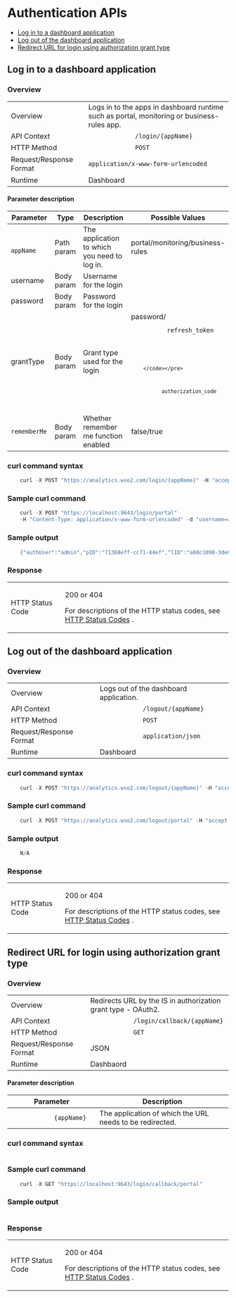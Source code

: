 # Authentication APIs

-   [Log in to a dashboard
    application](#AuthenticationAPIs-Logintoadashboardapplication)
-   [Log out of the dashboard
    application](#AuthenticationAPIs-Logoutofthedashboardapplication)
-   [Redirect URL for login using authorization grant
    type](#AuthenticationAPIs-RedirectURLforloginusingauthorizationgranttype)

## Log in to a dashboard application

### Overview

<table>
<tbody>
<tr class="odd">
<td>Overview</td>
<td>Logs in to the apps in dashboard runtime such as portal, monitoring or business-rules app.</td>
</tr>
<tr class="even">
<td>API Context</td>
<td><code>             /login/{appName}            </code></td>
</tr>
<tr class="odd">
<td>HTTP Method</td>
<td><code>             POST            </code></td>
</tr>
<tr class="even">
<td>Request/Response Format</td>
<td><pre><code>application/x-www-form-urlencoded</code></pre></td>
</tr>
<tr class="odd">
<td>Runtime</td>
<td>Dashboard</td>
</tr>
</tbody>
</table>

#### Parameter description

<table>
<thead>
<tr class="header">
<th>Parameter</th>
<th>Type</th>
<th>Description</th>
<th>Possible Values</th>
</tr>
</thead>
<tbody>
<tr class="odd">
<td><code>             appName            </code></td>
<td>Path param</td>
<td>The application to which you need to log in.</td>
<td>portal/monitoring/business-rules</td>
</tr>
<tr class="even">
<td>username</td>
<td>Body param</td>
<td>Username for the login</td>
<td><br />
</td>
</tr>
<tr class="odd">
<td>password</td>
<td>Body param</td>
<td>Password for the login</td>
<td><br />
</td>
</tr>
<tr class="even">
<td>grantType</td>
<td>Body param</td>
<td>Grant type used for the login</td>
<td>password/
<pre><code>          refresh_token
        </code></pre>
<pre><code>          

        </code></pre>
<pre><code>          authorization_code
        </code></pre></td>
</tr>
<tr class="odd">
<td><pre><code>rememberMe</code></pre></td>
<td>Body param</td>
<td>Whether remember me function enabled</td>
<td>false/true</td>
</tr>
</tbody>
</table>

  

### curl command syntax

``` java
    curl -X POST "https://analytics.wso2.com/login/{appName}" -H "accept: application/json" -H "Content-Type: application/x-www-form-urlencoded" -d "username={username}&password={password}&grantType={grantTypr}&rememberMe={rememberMe}"
```

  

### Sample curl command

``` java
    curl -X POST "https://localhost:9643/login/portal" 
    -H "Content-Type: application/x-www-form-urlencoded" -d "username=admin&password=admin&grantType=password"
```

### Sample output

``` java
    {"authUser":"admin","pID":"71368eff-cc71-44ef","lID":"a60c1098-3de0-42fb","validityPeriod":3600}
```

### Response

<table>
<tbody>
<tr class="odd">
<td>HTTP Status Code</td>
<td><p>200 or 404</p>
<p>For descriptions of the HTTP status codes, see <a href="_HTTP_Status_Codes_">HTTP Status Codes</a> .</p></td>
</tr>
</tbody>
</table>

## Log out of the dashboard application

### Overview

|                         |                                              |
|-------------------------|----------------------------------------------|
| Overview                | Logs out of the dashboard application.       |
| API Context             | `             /logout/{appName}            ` |
| HTTP Method             | `             POST            `              |
| Request/Response Format | `             application/json            `  |
| Runtime                 | Dashboard                                    |

  

### curl command syntax

``` java
    curl -X POST "https://analytics.wso2.com/logout/{appName}" -H "accept: application/json" -H "Authorzation: Bearer {access token}"
```

###  Sample curl command

``` java
    curl -X POST "https://analytics.wso2.com/logout/portal" -H "accept: application/json" -H "Authorzation: Bearer 123456"
```

### Sample output

``` java
    N/A
```

### Response

<table>
<tbody>
<tr class="odd">
<td>HTTP Status Code</td>
<td><p>200 or 404</p>
<p>For descriptions of the HTTP status codes, see <a href="_HTTP_Status_Codes_">HTTP Status Codes</a> .</p></td>
</tr>
</tbody>
</table>

  

## Redirect URL for login using authorization grant type

### Overview

|                         |                                                               |
|-------------------------|---------------------------------------------------------------|
| Overview                | Redirects URL by the IS in authorization grant type - OAuth2. |
| API Context             | `             /login/callback/{appName}            `          |
| HTTP Method             | `             GET            `                                |
| Request/Response Format | JSON                                                          |
| Runtime                 | Dashbaord                                                     |

#### Parameter description

| Parameter                            | Description                                              |
|--------------------------------------|----------------------------------------------------------|
| `             {appName}            ` | The application of which the URL needs to be redirected. |

  

### curl command syntax

``` java
```

  

### Sample curl command

``` java
    curl -X GET "https://localhost:9643/login/callback/portal"
```

### Sample output

``` java
```

### Response

<table>
<tbody>
<tr class="odd">
<td>HTTP Status Code</td>
<td><p>200 or 404</p>
<p>For descriptions of the HTTP status codes, see <a href="_HTTP_Status_Codes_">HTTP Status Codes</a> .</p></td>
</tr>
</tbody>
</table>

